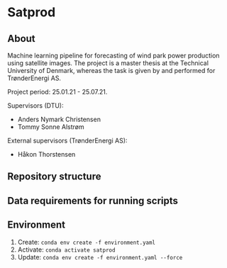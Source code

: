 # Satprod

## About

Machine learning pipeline for forecasting of wind park power production using satellite images. The project is a master thesis at the Technical University of Denmark, whereas the task is given by and performed for TrønderEnergi AS.

Project period: 25.01.21 - 25.07.21.

Supervisors (DTU):
- Anders Nymark Christensen
- Tommy Sonne Alstrøm

External supervisors (TrønderEnergi AS):
- Håkon Thorstensen

## Repository structure

## Data requirements for running scripts

## Environment

1. Create: `conda env create -f environment.yaml`
2. Activate: `conda activate satprod`
3. Update: `conda env create -f environment.yaml --force`